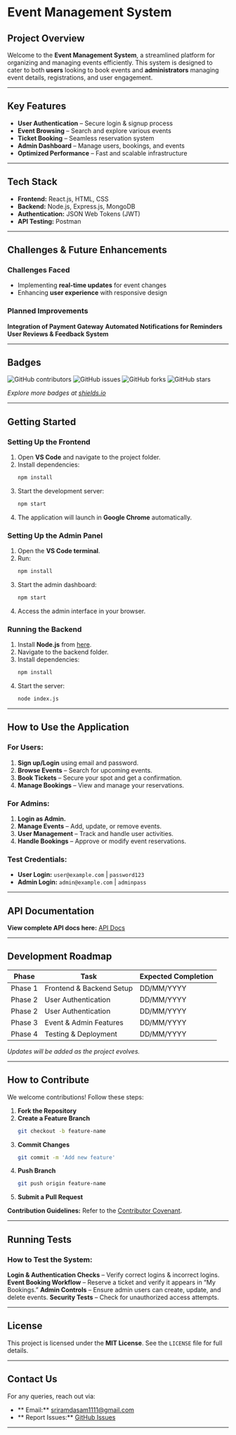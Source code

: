 # Event Management System

## Project Overview
Welcome to the **Event Management System**, a streamlined platform for organizing and managing events efficiently. This system is designed to cater to both **users** looking to book events and **administrators** managing event details, registrations, and user engagement.

---
## Key Features
- **User Authentication** – Secure login & signup process
- **Event Browsing** – Search and explore various events
- **Ticket Booking** – Seamless reservation system
- **Admin Dashboard** – Manage users, bookings, and events
- **Optimized Performance** – Fast and scalable infrastructure

---
## Tech Stack
- **Frontend:** React.js, HTML, CSS
- **Backend:** Node.js, Express.js, MongoDB
- **Authentication:** JSON Web Tokens (JWT)
- **API Testing:** Postman

---
## Challenges & Future Enhancements
### **Challenges Faced**
- Implementing **real-time updates** for event changes
- Enhancing **user experience** with responsive design

### **Planned Improvements**
 **Integration of Payment Gateway**
 **Automated Notifications for Reminders**
 **User Reviews & Feedback System**

---
## Badges
![GitHub contributors](https://img.shields.io/github/contributors/your-repo-name/your-project)
![GitHub issues](https://img.shields.io/github/issues/your-repo-name/your-project)
![GitHub forks](https://img.shields.io/github/forks/your-repo-name/your-project)
![GitHub stars](https://img.shields.io/github/stars/your-repo-name/your-project)

*Explore more badges at [shields.io](https://shields.io/)*

---
## Getting Started

### Setting Up the Frontend
1. Open **VS Code** and navigate to the project folder.
2. Install dependencies:
   ```sh
   npm install
   ```
3. Start the development server:
   ```sh
   npm start
   ```
4. The application will launch in **Google Chrome** automatically.

### Setting Up the Admin Panel
1. Open the **VS Code terminal**.
2. Run:
   ```sh
   npm install
   ```
3. Start the admin dashboard:
   ```sh
   npm start
   ```
4. Access the admin interface in your browser.

### Running the Backend
1. Install **Node.js** from [here](https://nodejs.org/en/download).
2. Navigate to the backend folder.
3. Install dependencies:
   ```sh
   npm install
   ```
4. Start the server:
   ```sh
   node index.js
   ```

---
## How to Use the Application

### **For Users:**
1. **Sign up/Login** using email and password.
2. **Browse Events** – Search for upcoming events.
3. **Book Tickets** – Secure your spot and get a confirmation.
4. **Manage Bookings** – View and manage your reservations.

### **For Admins:**
1. **Login as Admin.**
2. **Manage Events** – Add, update, or remove events.
3. **User Management** – Track and handle user activities.
4. **Handle Bookings** – Approve or modify event reservations.

###  **Test Credentials:**
- **User Login:** `user@example.com` | `password123`
- **Admin Login:** `admin@example.com` | `adminpass`

---
##  API Documentation
 **View complete API docs here:** [API Docs](https://docs.google.com/document/d/1MZCkpW8WzVyJrMvgeTBSW2otBgkqam9JyZnchVYmqO4/edit?usp=sharing)

---
##  Development Roadmap
| Phase | Task | Expected Completion |
|-------|------|---------------------|
|  Phase 1 | Frontend & Backend Setup | DD/MM/YYYY |
|  Phase 2 | User Authentication | DD/MM/YYYY |
|  Phase 2 | User Authentication | DD/MM/YYYY |
|  Phase 3 | Event & Admin Features | DD/MM/YYYY |
|  Phase 4 | Testing & Deployment | DD/MM/YYYY |

*Updates will be added as the project evolves.*

---
##  How to Contribute
We welcome contributions! Follow these steps:
1. **Fork the Repository**
2. **Create a Feature Branch**
   ```sh
   git checkout -b feature-name
   ```
3. **Commit Changes**
   ```sh
   git commit -m 'Add new feature'
   ```
4. **Push Branch**
   ```sh
   git push origin feature-name
   ```
5. **Submit a Pull Request**

**Contribution Guidelines:** Refer to the [Contributor Covenant](https://www.contributor-covenant.org/).

---
##  Running Tests 
### **How to Test the System:**
**Login & Authentication Checks** – Verify correct logins & incorrect logins.
**Event Booking Workflow** – Reserve a ticket and verify it appears in “My Bookings.”
**Admin Controls** – Ensure admin users can create, update, and delete events.
**Security Tests** – Check for unauthorized access attempts.

---
##  License
This project is licensed under the **MIT License**. See the `LICENSE` file for full details.

---
##  Contact Us
For any queries, reach out via:
- ** Email:** [sriramdasam1111@gmail.com](mailto:your-email@example.com)
- ** Report Issues:** [GitHub Issues](https://github.com/your-repo-name/issues)

---


